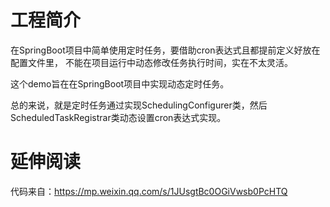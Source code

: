 # 工程简介
在SpringBoot项目中简单使用定时任务，要借助cron表达式且都提前定义好放在配置文件里，
不能在项目运行中动态修改任务执行时间，实在不太灵活。

这个demo旨在在SpringBoot项目中实现动态定时任务。

总的来说，就是定时任务通过实现SchedulingConfigurer类，然后ScheduledTaskRegistrar类动态设置cron表达式实现。


# 延伸阅读
代码来自：https://mp.weixin.qq.com/s/1JUsgtBc0OGiVwsb0PcHTQ
